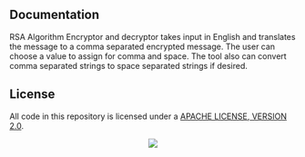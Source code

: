 ## Documentation

RSA Algorithm Encryptor and decryptor takes input in English and translates the message to a comma separated encrypted message. The user can choose a value to assign for comma and space. The tool also can convert comma separated strings to space separated strings if desired.

## License

All code in this repository is licensed under a [APACHE LICENSE, VERSION 2.0](LICENSE-CODE).

<p align="center">
  <img width="" height="" src="https://user-images.githubusercontent.com/110789514/211207573-2d18b736-bb81-44fe-93db-e25347e5705b.png">
</p>

